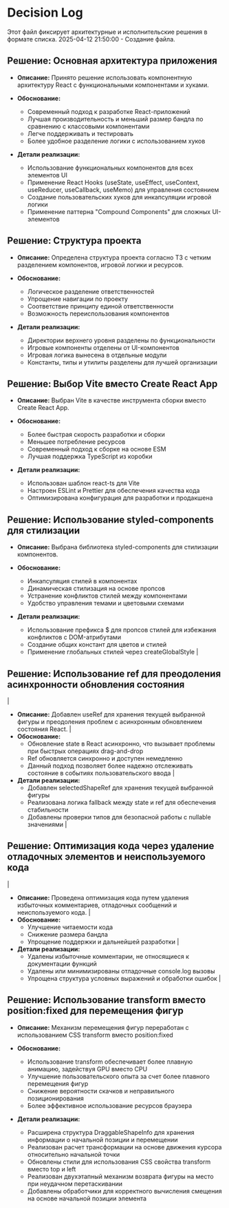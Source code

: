 # Decision Log

Этот файл фиксирует архитектурные и исполнительские решения в формате списка.
2025-04-12 21:50:00 - Создание файла.

## Решение: Основная архитектура приложения

* **Описание:** Принято решение использовать компонентную архитектуру React с функциональными компонентами и хуками.

* **Обоснование:** 
  - Современный подход к разработке React-приложений
  - Лучшая производительность и меньший размер бандла по сравнению с классовыми компонентами
  - Легче поддерживать и тестировать
  - Более удобное разделение логики с использованием хуков

* **Детали реализации:**
  - Использование функциональных компонентов для всех элементов UI
  - Применение React Hooks (useState, useEffect, useContext, useReducer, useCallback, useMemo) для управления состоянием
  - Создание пользовательских хуков для инкапсуляции игровой логики
  - Применение паттерна "Compound Components" для сложных UI-элементов

## Решение: Структура проекта

* **Описание:** Определена структура проекта согласно ТЗ с четким разделением компонентов, игровой логики и ресурсов.

* **Обоснование:**
  - Логическое разделение ответственностей
  - Упрощение навигации по проекту
  - Соответствие принципу единой ответственности
  - Возможность переиспользования компонентов

* **Детали реализации:**
  - Директории верхнего уровня разделены по функциональности
  - Игровые компоненты отделены от UI-компонентов
  - Игровая логика вынесена в отдельные модули
  - Константы, типы и утилиты разделены для лучшей организации

## Решение: Выбор Vite вместо Create React App

* **Описание:** Выбран Vite в качестве инструмента сборки вместо Create React App.

* **Обоснование:**
  - Более быстрая скорость разработки и сборки
  - Меньшее потребление ресурсов
  - Современный подход к сборке на основе ESM
  - Лучшая поддержка TypeScript из коробки

* **Детали реализации:**
  - Использован шаблон react-ts для Vite
  - Настроен ESLint и Prettier для обеспечения качества кода
  - Оптимизирована конфигурация для разработки и продакшена

## Решение: Использование styled-components для стилизации

* **Описание:** Выбрана библиотека styled-components для стилизации компонентов.

* **Обоснование:**
  - Инкапсуляция стилей в компонентах
  - Динамическая стилизация на основе пропсов
  - Устранение конфликтов стилей между компонентами
  - Удобство управления темами и цветовыми схемами

* **Детали реализации:**
  - Использование префикса $ для пропсов стилей для избежания конфликтов с DOM-атрибутами
  - Создание общих констант для цветов и стилей
  - Применение глобальных стилей через createGlobalStyle
|
## Решение: Использование ref для преодоления асинхронности обновления состояния
|
* **Описание:** Добавлен useRef для хранения текущей выбранной фигуры и преодоления проблем с асинхронным обновлением состояния React.
|
* **Обоснование:**
  - Обновление state в React асинхронно, что вызывает проблемы при быстрых операциях drag-and-drop
  - Ref обновляется синхронно и доступен немедленно
  - Данный подход позволяет более надежно отслеживать состояние в событиях пользовательского ввода
|
* **Детали реализации:**
  - Добавлен selectedShapeRef для хранения текущей выбранной фигуры
  - Реализована логика fallback между state и ref для обеспечения стабильности
  - Добавлены проверки типов для безопасной работы с nullable значениями
|
## Решение: Оптимизация кода через удаление отладочных элементов и неиспользуемого кода
|
* **Описание:** Проведена оптимизация кода путем удаления избыточных комментариев, отладочных сообщений и неиспользуемого кода.
|
* **Обоснование:**
  - Улучшение читаемости кода
  - Снижение размера бандла
  - Упрощение поддержки и дальнейшей разработки
|
* **Детали реализации:**
  - Удалены избыточные комментарии, не относящиеся к документации функций
  - Удалены или минимизированы отладочные console.log вызовы
  - Упрощена структура условных выражений и обработки ошибок
|
## Решение: Использование transform вместо position:fixed для перемещения фигур

* **Описание:** Механизм перемещения фигур переработан с использованием CSS transform вместо position:fixed

* **Обоснование:**
  - Использование transform обеспечивает более плавную анимацию, задействуя GPU вместо CPU
  - Улучшение пользовательского опыта за счет более плавного перемещения фигур
  - Снижение вероятности скачков и неправильного позиционирования
  - Более эффективное использование ресурсов браузера

* **Детали реализации:**
  - Расширена структура DraggableShapeInfo для хранения информации о начальной позиции и перемещении
  - Реализован расчет трансформации на основе движения курсора относительно начальной точки
  - Обновлены стили для использования CSS свойства transform вместо top и left
  - Реализован двухэтапный механизм возврата фигуры на место при неудачном перетаскивании
  - Добавлены обработчики для корректного вычисления смещения на основе начальной позиции элемента
